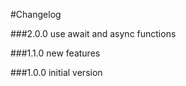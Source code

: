#Changelog

###2.0.0
use await and async functions 

###1.1.0
new features

###1.0.0
initial version